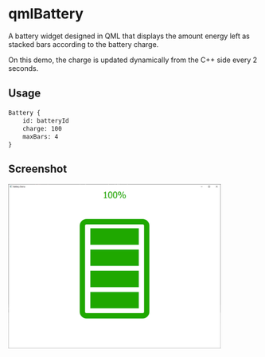 qmlBattery
===================
A battery widget designed in QML that displays the amount energy left as stacked bars according to the battery charge. 

On this demo, the charge is updated dynamically from the C++ side every 2 seconds.

Usage
--------------
```
Battery {
	id: batteryId
	charge: 100
	maxBars: 4
}  
```

Screenshot
--------------
<img src="screenshot.jpg" alt="Screenshot" width="427" height="330">




